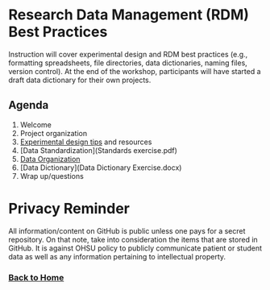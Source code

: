 # Research Data Management (RDM) Best Practices 

Instruction will cover experimental design and RDM best practices (e.g., formatting spreadsheets, file directories, data dictionaries, naming files, version control). At the end of the workshop, participants will have started a draft data dictionary for their own projects. 

## Agenda

1.	Welcome
2.	Project organization
3.	[Experimental design tips](CaseStudyVitaminDforBipolarDepression.docx) and resources
4.	[Data Standardization](Standards exercise.pdf)
5.	[Data Organization](Data_Table_Exercise.xlsx)
6.  [Data Dictionary](Data Dictionary Exercise.docx)
6.	Wrap up/questions

# Privacy Reminder
All information/content on GitHub is public unless one pays for a secret repository. On that note, take into consideration the items that are stored in GitHub. It is against OHSU policy to publicly communicate patient or student data as well as any information pertaining to intellectual property.

### [Back to Home](../index)
